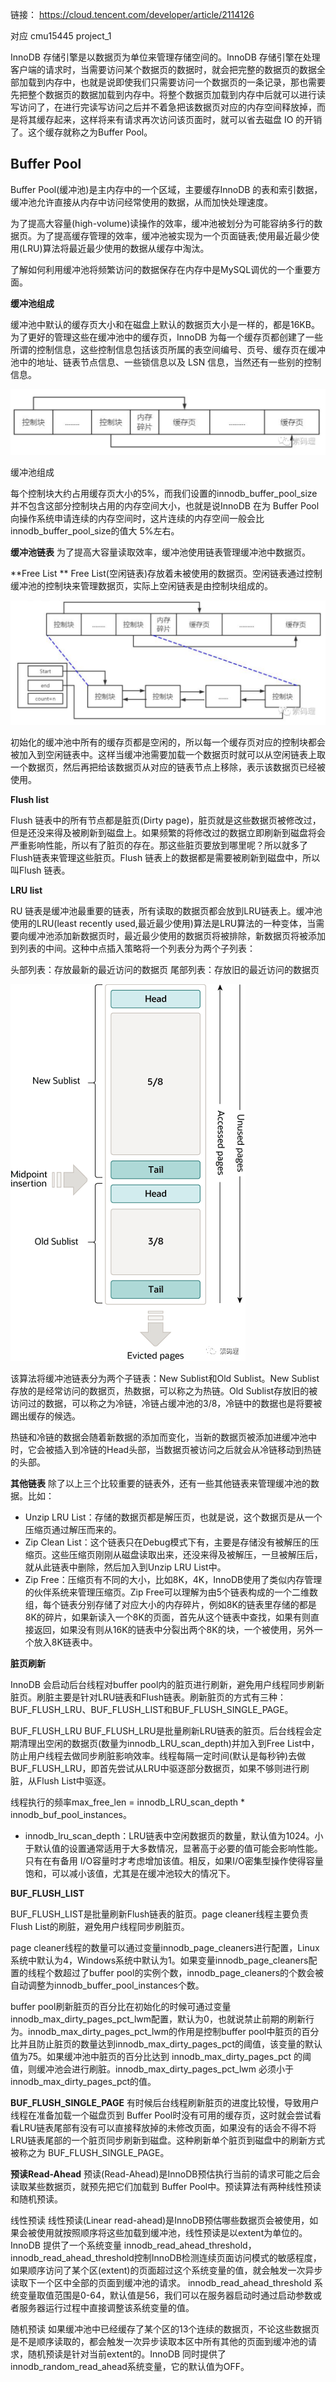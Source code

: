 链接： https://cloud.tencent.com/developer/article/2114126

对应 cmu15445 project_1

InnoDB 存储引擎是以数据页为单位来管理存储空间的。InnoDB 存储引擎在处理客户端的请求时，当需要访问某个数据页的数据时，就会把完整的数据页的数据全部加载到内存中，也就是说即使我们只需要访问一个数据页的一条记录，那也需要先把整个数据页的数据加载到内存中。将整个数据页加载到内存中后就可以进行读写访问了，在进行完读写访问之后并不着急把该数据页对应的内存空间释放掉，而是将其缓存起来，这样将来有请求再次访问该页面时，就可以省去磁盘 IO 的开销了。这个缓存就称之为Buffer Pool。

## Buffer Pool

Buffer Pool(缓冲池)是主内存中的一个区域，主要缓存InnoDB 的表和索引数据，缓冲池允许直接从内存中访问经常使用的数据，从而加快处理速度。

为了提高大容量(high-volume)读操作的效率，缓冲池被划分为可能容纳多行的数据页。为了提高缓存管理的效率，缓冲池被实现为一个页面链表;使用最近最少使用(LRU)算法将最近最少使用的数据从缓存中淘汰。

了解如何利用缓冲池将频繁访问的数据保存在内存中是MySQL调优的一个重要方面。

**缓冲池组成**

缓冲池中默认的缓存页大小和在磁盘上默认的数据页大小是一样的，都是16KB。为了更好的管理这些在缓冲池中的缓存页，InnoDB 为每一个缓存页都创建了一些所谓的控制信息，这些控制信息包括该页所属的表空间编号、页号、缓存页在缓冲池中的地址、链表节点信息、一些锁信息以及 LSN 信息，当然还有一些别的控制信息。

![](./图片/缓存池.png)

缓冲池组成

每个控制块大约占用缓存页大小的5%，而我们设置的innodb_buffer_pool_size 并不包含这部分控制块占用的内存空间大小，也就是说InnoDB 在为 Buffer Pool 向操作系统申请连续的内存空间时，这片连续的内存空间一般会比 innodb_buffer_pool_size的值大 5%左右。

**缓冲池链表**
为了提高大容量读取效率，缓冲池使用链表管理缓冲池中数据页。

**Free List **
Free List(空闲链表)存放着未被使用的数据页。空闲链表通过控制缓冲池的控制块来管理数据页，实际上空闲链表是由控制块组成的。

![](./图片/控制块.png)

初始化的缓冲池中所有的缓存页都是空闲的，所以每一个缓存页对应的控制块都会被加入到空闲链表中。这样当缓冲池需要加载一个数据页时就可以从空闲链表上取一个数据页，然后再把给该数据页从对应的链表节点上移除，表示该数据页已经被使用。

**Flush list**

Flush 链表中的所有节点都是脏页(Dirty page)，脏页就是这些数据页被修改过，但是还没来得及被刷新到磁盘上。如果频繁的将修改过的数据立即刷新到磁盘将会严重影响性能，所以有了脏页的存在。那这些脏页要放到哪里呢？所以就多了Flush链表来管理这些脏页。Flush 链表上的数据都是需要被刷新到磁盘中，所以叫Flush 链表。

**LRU list**

RU 链表是缓冲池最重要的链表，所有读取的数据页都会放到LRU链表上。缓冲池使用的LRU(least recently used,最近最少使用)算法是LRU算法的一种变体，当需要向缓冲池添加新数据页时，最近最少使用的数据页将被排除，新数据页将被添加到列表的中间。这种中点插入策略将一个列表分为两个子列表：

头部列表：存放最新的最近访问的数据页
尾部列表：存放旧的最近访问的数据页

![](./图片/链表.png)

该算法将缓冲池链表分为两个子链表：New Sublist和Old Sublist。New Sublist存放的是经常访问的数据页，热数据，可以称之为热链。Old Sublist存放旧的被访问过的数据，可以称之为冷链，冷链占缓冲池的3/8，冷链中的数据也是将要被踢出缓存的候选。

热链和冷链的数据会随着新数据的添加而变化，当新的数据页被添加进缓冲池中时，它会被插入到冷链的Head头部，当数据页被访问之后就会从冷链移动到热链的头部。

**其他链表**
除了以上三个比较重要的链表外，还有一些其他链表来管理缓冲池的数据。比如：
 + Unzip LRU List：存储的数据页都是解压页，也就是说，这个数据页是从一个压缩页通过解压而来的。
 + Zip Clean List：这个链表只在Debug模式下有，主要是存储没有被解压的压缩页。这些压缩页刚刚从磁盘读取出来，还没来得及被解压，一旦被解压后，就从此链表中删除，然后加入到Unzip LRU List中。
 + Zip Free：压缩页有不同的大小，比如8K，4K，InnoDB使用了类似内存管理的伙伴系统来管理压缩页。Zip Free可以理解为由5个链表构成的一个二维数组，每个链表分别存储了对应大小的内存碎片，例如8K的链表里存储的都是8K的碎片，如果新读入一个8K的页面，首先从这个链表中查找，如果有则直接返回，如果没有则从16K的链表中分裂出两个8K的块，一个被使用，另外一个放入8K链表中。

**脏页刷新**

InnoDB 会启动后台线程对buffer pool内的脏页进行刷新，避免用户线程同步刷新脏页。刷脏主要是针对LRU链表和Flush链表。刷新脏页的方式有三种：BUF_FLUSH_LRU、BUF_FLUSH_LIST和BUF_FLUSH_SINGLE_PAGE。

BUF_FLUSH_LRU 
BUF_FLUSH_LRU是批量刷新LRU链表的脏页。后台线程会定期清理出空闲的数据页(数量为innodb_LRU_scan_depth)并加入到Free List中，防止用户线程去做同步刷脏影响效率。线程每隔一定时间(默认是每秒钟)去做BUF_FLUSH_LRU，即首先尝试从LRU中驱逐部分数据页，如果不够则进行刷脏，从Flush List中驱逐。

线程执行的频率max_free_len = innodb_LRU_scan_depth * innodb_buf_pool_instances。

+ innodb_lru_scan_depth：LRU链表中空闲数据页的数量，默认值为1024。小于默认值的设置通常适用于大多数情况，显著高于必要的值可能会影响性能。只有在有备用 I/O容量时才考虑增加该值。相反，如果I/O密集型操作使得容量饱和，可以减小该值，尤其是在缓冲池较大的情况下。

**BUF_FLUSH_LIST**

BUF_FLUSH_LIST是批量刷新Flush链表的脏页。page cleaner线程主要负责Flush List的刷脏，避免用户线程同步刷脏页。

page cleaner线程的数量可以通过变量innodb_page_cleaners进行配置，Linux系统中默认为4，Windows系统中默认为1。如果变量innodb_page_cleaners配置的线程个数超过了buffer pool的实例个数，innodb_page_cleaners的个数会被自动调整为innodb_buffer_pool_instances个数。

buffer pool刷新脏页的百分比在初始化的时候可通过变量innodb_max_dirty_pages_pct_lwm配置，默认为0，也就说禁止前期的刷新行为。innodb_max_dirty_pages_pct_lwm的作用是控制buffer pool中脏页的百分比并且防止脏页的数量达到innodb_max_dirty_pages_pct的阈值，该变量的默认值为75。如果缓冲池中脏页的百分比达到 innodb_max_dirty_pages_pct 的阈值，则缓冲池会进行刷脏。innodb_max_dirty_pages_pct_lwm 必须小于innodb_max_dirty_pages_pct的值。

**BUF_FLUSH_SINGLE_PAGE**
有时候后台线程刷新脏页的进度比较慢，导致用户线程在准备加载一个磁盘页到 Buffer Pool时没有可用的缓存页，这时就会尝试看看LRU链表尾部有没有可以直接释放掉的未修改页面，如果没有的话会不得不将LRU链表尾部的一个脏页同步刷新到磁盘。这种刷新单个脏页到磁盘中的刷新方式被称之为 BUF_FLUSH_SINGLE_PAGE。


**预读Read-Ahead**
预读(Read-Ahead)是InnoDB预估执行当前的请求可能之后会读取某些数据页，就预先把它们加载到 Buffer Pool中。预读算法有两种线性预读和随机预读。

线性预读 
线性预读(Linear read-ahead)是InnoDB预估哪些数据页会被使用，如果会被使用就按照顺序将这些加载到缓冲池，线性预读是以extent为单位的。InnoDB 提供了一个系统变量 innodb_read_ahead_threshold，innodb_read_ahead_threshold控制InnoDB检测连续页面访问模式的敏感程度，如果顺序访问了某个区(extent)的页面超过这个系统变量的值，就会触发一次异步读取下一个区中全部的页面到缓冲池的请求。
innodb_read_ahead_threshold 系统变量取值范围是0-64，默认值是56，我们可以在服务器启动时通过启动参数或者服务器运行过程中直接调整该系统变量的值。

随机预读 
如果缓冲池中已经缓存了某个区的13个连续的数据页，不论这些数据页是不是顺序读取的，都会触发一次异步读取本区中所有其他的页面到缓冲池的请求，随机预读是针对当前extent的。InnoDB 同时提供了innodb_random_read_ahead系统变量，它的默认值为OFF。









